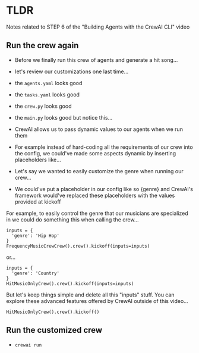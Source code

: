 # TLDR

Notes related to STEP 6 of the "Building Agents with the CrewAI CLI" video

## Run the crew again

- Before we finally run this crew of agents and generate a hit song...

- let's review our customizations one last time...

- the `agents.yaml` looks good

- the `tasks.yaml` looks good

- the `crew.py` looks good

- the `main.py` looks good but notice this...

- CrewAI allows us to pass dynamic values to our agents when we run them

- For example instead of hard-coding all the requirements of our crew into the config, we could've made some aspects dynamic by inserting placeholders like...

- Let's say we wanted to easily customize the genre when running our crew...

- We could've put a placeholder in our config like so {genre} and CrewAI's framework would've replaced these placeholders with the values provided at kickoff

For example, to easily control the genre that our musicians are specialized in we could do something this when calling the crew...

```
inputs = {
  'genre': 'Hip Hop' 
}
FrequencyMusicCrewCrew().crew().kickoff(inputs=inputs)
```

or...

```
inputs = {
  'genre': 'Country' 
}
HitMusicOnlyCrew().crew().kickoff(inputs=inputs)
```

But let's keep things simple and delete all this "inputs" stuff. You can explore these advanced features offered by CrewAI outside of this video...

```
HitMusicOnlyCrew().crew().kickoff()
```

## Run the customized crew

- `crewai run`